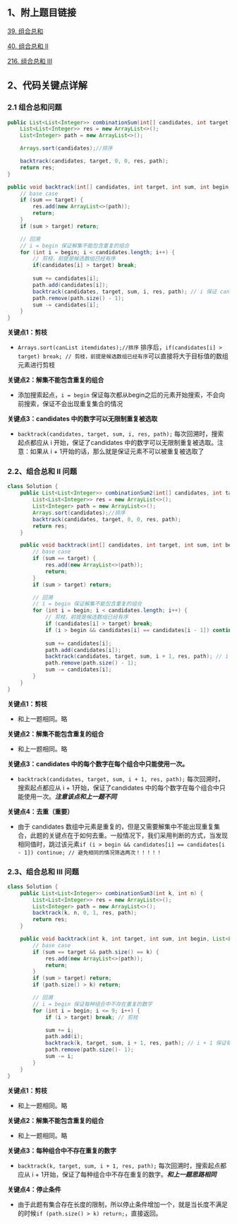 ## 1、附上题目链接

[39. 组合总和](https://leetcode-cn.com/problems/combination-sum/)

[40. 组合总和 II](https://leetcode-cn.com/problems/combination-sum-ii/)

[216. 组合总和 III](https://leetcode-cn.com/problems/combination-sum-iii/)


## 2、代码关键点详解


### 2.1 组合总和问题

```java
public List<List<Integer>> combinationSum(int[] candidates, int target) {
    List<List<Integer>> res = new ArrayList<>();
    List<Integer> path = new ArrayList<>();

    Arrays.sort(candidates);//排序

    backtrack(candidates, target, 0, 0, res, path);
    return res;
}

public void backtrack(int[] candidates, int target, int sum, int begin, List<List<Integer>> res, List<Integer> path) {
	// base case
    if (sum == target) {
        res.add(new ArrayList<>(path));
        return;
    }
    if (sum > target) return;

	// 回溯
	// i = begin 保证解集不能包含重复的组合
    for (int i = begin; i < candidates.length; i++) { 
		// 剪枝，前提是候选数组已经有序
        if(candidates[i] > target) break; 
        
        sum += candidates[i];
        path.add(candidates[i]);
        backtrack(candidates, target, sum, i, res, path); // i 保证 candidates 中的数字可以无限制重复被选取
        path.remove(path.size() - 1);
        sum -= candidates[i];
    }
}
```
**关键点1：剪枝**

 - `Arrays.sort(canList itemdidates);//排序` 排序后，`if(candidates[i] > target) break; // 剪枝，前提是候选数组已经有序`可以直接将大于目标值的数组元素进行剪枝

**关键点2：解集不能包含重复的组合**

 - 添加搜索起点，`i = begin` 保证每次都从begin之后的元素开始搜索，不会向前搜索，保证不会出现重复集合的情况

**关键点3：candidates 中的数字可以无限制重复被选取**

 - `backtrack(candidates, target, sum, i, res, path);` 每次回溯时，搜索起点都应从 i 开始，保证了candidates 中的数字可以无限制重复被选取。注意：如果从 i + 1开始的话，那么就是保证元素不可以被重复被选取了

### 2.2、组合总和 II 问题

```java
class Solution {
    public List<List<Integer>> combinationSum2(int[] candidates, int target) {
        List<List<Integer>> res = new ArrayList<>();
        List<Integer> path = new ArrayList<>();
        Arrays.sort(candidates);//排序
        backtrack(candidates, target, 0, 0, res, path);
        return res;
    }

    public void backtrack(int[] candidates, int target, int sum, int begin, List<List<Integer>> res, List<Integer> path) {
    	// base case
        if (sum == target) {
            res.add(new ArrayList<>(path));
            return;
        }
        if (sum > target) return;

		// 回溯
		// i = begin 保证解集不能包含重复的组合
        for (int i = begin; i < candidates.length; i++) { 
            // 剪枝，前提是候选数组已经有序
            if (candidates[i] > target) break;
            if (i > begin && candidates[i] == candidates[i - 1]) continue; // 避免相同的情况筛选两次！！！！！
            
            sum += candidates[i];
            path.add(candidates[i]);
            backtrack(candidates, target, sum, i + 1, res, path); // i + 1 保证candidates 中的每个数字在每个组合中只能使用一次
            path.remove(path.size() - 1);
            sum -= candidates[i];
        }
    }
}
```
**关键点1：剪枝**

 - 和上一题相同。略

**关键点2：解集不能包含重复的组合**

 - 和上一题相同。略

**关键点3：candidates 中的每个数字在每个组合中只能使用一次。**

 - `backtrack(candidates, target, sum, i + 1, res, path);` 每次回溯时，搜索起点都应从 i  + 1开始，保证了candidates 中的每个数字在每个组合中只能使用一次。***注意该点和上一题不同***

 **关键点4：去重（重要）**

 - 由于 candidates 数组中元素是重复的，但是又需要解集中不能出现重复集合，此题的关键点在于如何去重。一般情况下，我们采用判断的方式，当发现相同值时，跳过该元素`if (i > begin && candidates[i] == candidates[i - 1]) continue; // 避免相同的情况筛选两次！！！！！`

### 2.3、组合总和 III 问题

```java
class Solution {
    public List<List<Integer>> combinationSum3(int k, int n) {
        List<List<Integer>> res = new ArrayList<>();
        List<Integer> path = new ArrayList<>();
        backtrack(k, n, 0, 1, res, path);
        return res;
    }

    public void backtrack(int k, int target, int sum, int begin, List<List<Integer>> res, List<Integer> path) {
    	// base case
        if (sum == target && path.size() == k) {
            res.add(new ArrayList<>(path));
            return;
        }
        if (sum > target) return;
        if (path.size() > k) return;

		// 回溯
		// i = begin 保证每种组合中不存在重复的数字
        for (int i = begin; i <= 9; i++) { 
            if (i > target) break; // 剪枝

            sum += i;
            path.add(i);
            backtrack(k, target, sum, i + 1, res, path); // i + 1 保证每种组合中不存在重复的数字
            path.remove(path.size()- 1);
            sum -= i;
        }
    }
}
```
**关键点1：剪枝**

 - 和上一题相同。略

**关键点2：解集不能包含重复的组合**

 - 和上一题相同。略

**关键点3：每种组合中不存在重复的数字**

 - `backtrack(k, target, sum, i + 1, res, path);` 每次回溯时，搜索起点都应从 i  + 1开始，保证了每种组合中不存在重复的数字。***和上一题思路相同***

 **关键点4：停止条件**

 - 由于此题有集合存在长度的限制，所以停止条件增加一个，就是当长度不满足的时候`if (path.size() > k) return;`，直接返回。